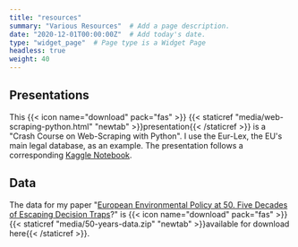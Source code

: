 ```yaml
---
title: "resources" 
summary: "Various Resources"  # Add a page description.
date: "2020-12-01T00:00:00Z"  # Add today's date.
type: "widget_page"  # Page type is a Widget Page
headless: true
weight: 40
---
```


## Presentations

This {{< icon name="download" pack="fas" >}} {{< staticref
"media/web-scraping-python.html" "newtab" >}}presentation{{<
/staticref >}} is a "Crash Course on Web-Scraping with Python". I use the Eur-Lex,
the EU's main legal database, as an example. The presentation follows
a corresponding [Kaggle Notebook](https://www.kaggle.com/code/henningninneh/web-scraping-with-python-two-examples).

## Data 

The data for my paper "[European Environmental Policy at 50. Five
Decades of Escaping Decision Traps](publication/50-years/)?" is {{< icon name="download" pack="fas" >}}{{< staticref
"media/50-years-data.zip" "newtab" >}}available for download here{{< /staticref >}}.

